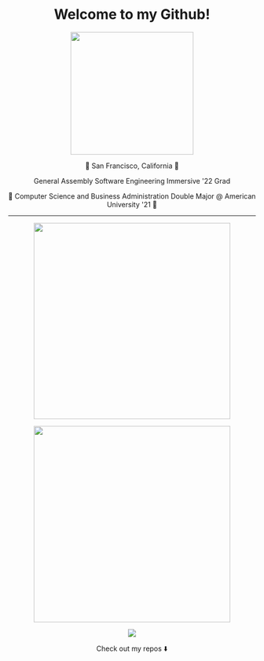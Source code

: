 <h1 align="center" /> Welcome to my Github! </h1>
<p align="center">
  <img width="250" src="https://c.tenor.com/3ouls7liJcQAAAAC/golden-state-warriors-steph-curry.gif">
</p>

<p align="center">🌉 San Francisco, California 🌉 </p>
<p align="center"> General Assembly Software Engineering Immersive '22 Grad</p>
<p align="center">🦅 Computer Science and Business Administration Double Major @ American University '21 🦅</p>

***

<p align="center">
<img src="https://github-readme-stats.vercel.app/api?username=anovick1&show_icons=true&theme=solarized-light" width="400px"  >
</p>
<p align="center">
 <img src="https://github-readme-stats.vercel.app/api/top-langs/?username=anovick1&layout=compact&theme=solarized-light" width="400px"  >
</p>



<p align="center">
<a href= "https://www.linkedin.com/in/avery-novick/"><img src="https://cdn.icon-icons.com/icons2/687/PNG/128/linkedin_icon-icons.com_61252.png"/></a>
</p>


<p align="center">
Check out my repos ⬇️  
</p>



